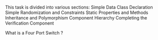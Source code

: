 This task is divided into various sections: 
Simple Data Class Declaration 
Simple Randomization and Constraints 
Static Properties and Methods
Inheritance and Polymorphism 
Component Hierarchy 
Completing the Verification Component 

What is a Four Port Switch ? 
